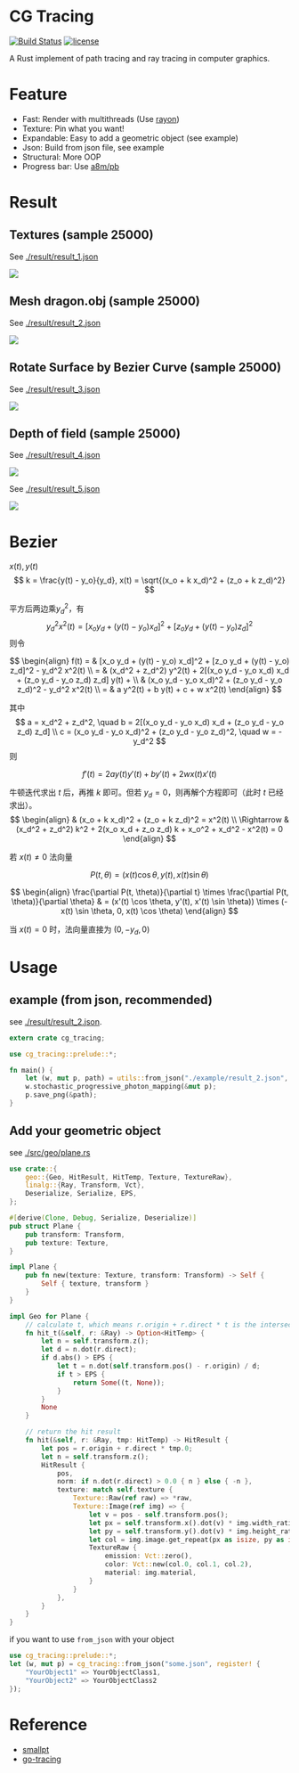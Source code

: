 # CG Tracing

[![Build Status](https://travis-ci.org/xalanq/cg_tracing.svg?branch=master)](https://travis-ci.org/xalanq/cg_tracing)
[![license](https://img.shields.io/badge/license-MIT-%23373737.svg)](https://raw.githubusercontent.com/xalanq/cg_tracing/master/LICENSE)

A Rust implement of path tracing and ray tracing in computer graphics.

# Feature

- Fast: Render with multithreads (Use [rayon](https://github.com/rayon-rs/rayon/))
- Texture: Pin what you want!
- Expandable: Easy to add a geometric object (see example)
- Json: Build from json file, see example
- Structural: More OOP
- Progress bar: Use [a8m/pb](https://github.com/a8m/pb)

# Result

## Textures (sample 25000)

See [./result/result_1.json](./result/result_1.json)

![](./result/result_1.png)

## Mesh dragon.obj (sample 25000)

See [./result/result_2.json](./result/result_2.json)

![](./result/result_2.png)

## Rotate Surface by Bezier Curve (sample 25000)

See [./result/result_3.json](./result/result_3.json)

![](./result/result_3.png)

## Depth of field (sample 25000)

See [./result/result_4.json](./result/result_4.json)

![](./result/result_4.png)

See [./result/result_5.json](./result/result_5.json)

![](./result/result_5.png)

# Bezier

$x(t), y(t)$
$$
k = \frac{y(t) - y_o}{y_d}, x(t) = \sqrt{(x_o + k x_d)^2 + (z_o + k z_d)^2}
$$

平方后两边乘$y_d^2$，有
$$
y_d^2 x^2(t) = [x_o y_d + (y(t) - y_o) x_d]^2 + [z_o y_d + (y(t) - y_o) z_d]^2
$$
则令

$$
\begin{align}
f(t) 
= & [x_o y_d + (y(t) - y_o) x_d]^2 + [z_o y_d + (y(t) - y_o) z_d]^2 - y_d^2 x^2(t) \\
= & (x_d^2 + z_d^2) y^2(t) + 2[(x_o y_d - y_o x_d) x_d + (z_o y_d - y_o z_d) z_d] y(t) + \\
& (x_o y_d - y_o x_d)^2 + (z_o y_d - y_o z_d)^2 - y_d^2 x^2(t) \\
= & a y^2(t) + b y(t) + c + w x^2(t)
\end{align}
$$

其中
$$
a = x_d^2 + z_d^2, \quad b = 2[(x_o y_d - y_o x_d) x_d + (z_o y_d - y_o z_d) z_d] \\
c = (x_o y_d - y_o x_d)^2 + (z_o y_d - y_o z_d)^2, \quad w = -y_d^2
$$
则

$$
f'(t) = 2 a y(t) y'(t) + b y'(t) + 2 w x(t) x'(t)
$$

牛顿迭代求出 $t$ 后，再推 $k$ 即可。但若 $y_d = 0$，则再解个方程即可（此时 $t$ 已经求出）。
$$
\begin{align}
&
(x_o + k x_d)^2 + (z_o + k z_d)^2 = x^2(t) \\
\Rightarrow &
(x_d^2 + z_d^2) k^2 + 2(x_o x_d + z_o z_d) k + x_o^2 + x_d^2 - x^2(t) = 0
\end{align}
$$

若 $x(t) \neq 0$ 法向量

$$
P(t, \theta) = (x(t) \cos \theta, y(t), x(t) \sin \theta)
$$

$$
\begin{align}
\frac{\partial P(t, \theta)}{\partial t} \times \frac{\partial P(t, \theta)}{\partial \theta}
& = (x'(t) \cos \theta, y'(t), x'(t) \sin \theta)) \times (-x(t) \sin \theta, 0, x(t) \cos \theta)
\end{align}
$$

当 $x(t) = 0$ 时，法向量直接为 $(0, -y_d, 0)$

# Usage

## example (from json, recommended)

see [./result/result_2.json](./result/result.json).

```rust
extern crate cg_tracing;

use cg_tracing::prelude::*;

fn main() {
    let (w, mut p, path) = utils::from_json("./example/result_2.json", register! {});
    w.stochastic_progressive_photon_mapping(&mut p);
    p.save_png(&path);
}
```

## Add your geometric object

see [./src/geo/plane.rs](./src/geo/plane.rs)

```rust
use crate::{
    geo::{Geo, HitResult, HitTemp, Texture, TextureRaw},
    linalg::{Ray, Transform, Vct},
    Deserialize, Serialize, EPS,
};

#[derive(Clone, Debug, Serialize, Deserialize)]
pub struct Plane {
    pub transform: Transform,
    pub texture: Texture,
}

impl Plane {
    pub fn new(texture: Texture, transform: Transform) -> Self {
        Self { texture, transform }
    }
}

impl Geo for Plane {
    // calculate t, which means r.origin + r.direct * t is the intersection point
    fn hit_t(&self, r: &Ray) -> Option<HitTemp> {
        let n = self.transform.z();
        let d = n.dot(r.direct);
        if d.abs() > EPS {
            let t = n.dot(self.transform.pos() - r.origin) / d;
            if t > EPS {
                return Some((t, None));
            }
        }
        None
    }

    // return the hit result
    fn hit(&self, r: &Ray, tmp: HitTemp) -> HitResult {
        let pos = r.origin + r.direct * tmp.0;
        let n = self.transform.z();
        HitResult {
            pos,
            norm: if n.dot(r.direct) > 0.0 { n } else { -n },
            texture: match self.texture {
                Texture::Raw(ref raw) => *raw,
                Texture::Image(ref img) => {
                    let v = pos - self.transform.pos();
                    let px = self.transform.x().dot(v) * img.width_ratio;
                    let py = self.transform.y().dot(v) * img.height_ratio;
                    let col = img.image.get_repeat(px as isize, py as isize);
                    TextureRaw {
                        emission: Vct::zero(),
                        color: Vct::new(col.0, col.1, col.2),
                        material: img.material,
                    }
                }
            },
        }
    }
}
```

if you want to use `from_json` with your object

```rust
use cg_tracing::prelude::*;
let (w, mut p) = cg_tracing::from_json("some.json", register! {
    "YourObject1" => YourObjectClass1,
    "YourObject2" => YourObjectClass2
});
```

# Reference

- [smallpt](http://www.kevinbeason.com/smallpt/)
- [go-tracing](https://github.com/xalanq/go-tracing)
